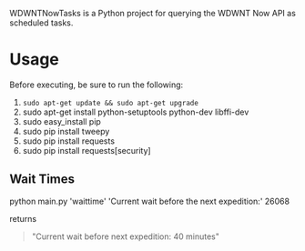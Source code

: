 WDWNTNowTasks is a Python project for querying the WDWNT Now API as scheduled tasks.

# Usage

Before executing, be sure to run the following:
1. `sudo apt-get update && sudo apt-get upgrade`
2. sudo apt-get install python-setuptools python-dev libffi-dev
3. sudo easy_install pip
4. sudo pip install tweepy
5. sudo pip install requests
6. sudo pip install requests[security]

## Wait Times

python main.py 'waittime' 'Current wait before the next expedition:' 26068

returns
> "Current wait before next expedition: 40 minutes"
